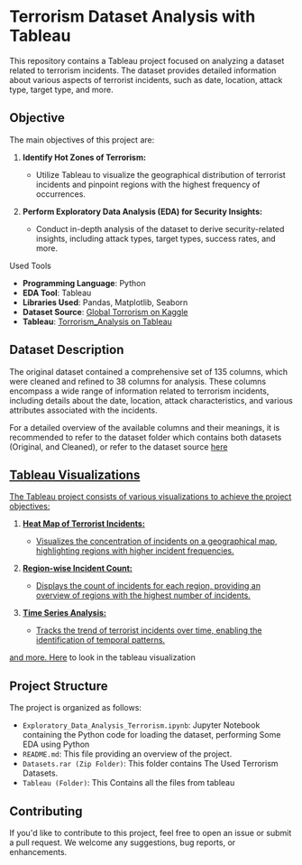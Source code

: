 # Terrorism Dataset Analysis with Tableau

This repository contains a Tableau project focused on analyzing a dataset related to terrorism incidents. The dataset provides detailed information about various aspects of terrorist incidents, such as date, location, attack type, target type, and more.

## Objective

The main objectives of this project are:

1. **Identify Hot Zones of Terrorism:**
   - Utilize Tableau to visualize the geographical distribution of terrorist incidents and pinpoint regions with the highest frequency of occurrences.

2. **Perform Exploratory Data Analysis (EDA) for Security Insights:**
   - Conduct in-depth analysis of the dataset to derive security-related insights, including attack types, target types, success rates, and more.

Used Tools
- **Programming Language**: Python
- **EDA Tool**: Tableau
- **Libraries Used**: Pandas, Matplotlib, Seaborn
- **Dataset Source**: [Global Torrorism on Kaggle ](https://www.kaggle.com/datasets/muhammetvarl/global-terrorism)
- **Tableau**: [Torrorism_Analysis on Tableau](https://public.tableau.com/views/Terrorism_Analysis_16953067095590/Dashboard1?:language=en-US&publish=yes&:display_count=n&:origin=viz_share_link)



## Dataset Description

The original dataset contained a comprehensive set of 135 columns, which were cleaned and refined to 38 columns for analysis. These columns encompass a wide range of information related to terrorism incidents, including details about the date, location, attack characteristics, and various attributes associated with the incidents.

For a detailed overview of the available columns and their meanings, it is recommended to refer to the dataset folder which contains both datasets (Original, and Cleaned), or refer to the dataset source <a href='https://www.kaggle.com/datasets/muhammetvarl/global-terrorism'> here


## Tableau Visualizations

The Tableau project consists of various visualizations to achieve the project objectives:

1. **Heat Map of Terrorist Incidents:**
   - Visualizes the concentration of incidents on a geographical map, highlighting regions with higher incident frequencies.

2. **Region-wise Incident Count:**
   - Displays the count of incidents for each region, providing an overview of regions with the highest number of incidents.

3. **Time Series Analysis:**
   - Tracks the trend of terrorist incidents over time, enabling the identification of temporal patterns.

and more. <a href='https://public.tableau.com/views/Terrorism_Analysis_16953067095590/Dashboard1?:language=en-US&publish=yes&:display_count=n&:origin=viz_share_link'>Here</a> to look in the tableau visualization 

## Project Structure

The project is organized as follows:

- `Exploratory_Data_Analysis_Terrorism.ipynb`: Jupyter Notebook containing the Python code for loading the dataset, performing Some EDA using Python
- `README.md`: This file providing an overview of the project.
- `Datasets.rar (Zip Folder)`: This folder contains The Used Terrorism Datasets.
- `Tableau (Folder)`: This Contains all the files from tableau

## Contributing

If you'd like to contribute to this project, feel free to open an issue or submit a pull request. We welcome any suggestions, bug reports, or enhancements.
